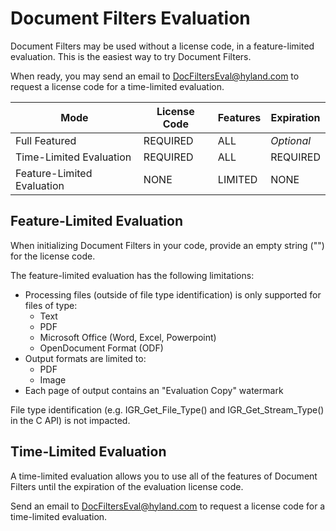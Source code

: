 # Document Filters Evaluation

Document Filters may be used without a license code, in a feature-limited evaluation.  This is the easiest way to try Document Filters.

When ready, you may send an email to DocFiltersEval@hyland.com to request a license code for a time-limited evaluation.

| Mode                       | License Code | Features | Expiration |
| -------------------------- | ------------ | -------- | ---------- |
| Full Featured              | REQUIRED     | ALL      | *Optional* |
| Time-Limited Evaluation    | REQUIRED     | ALL      | REQUIRED   |
| Feature-Limited Evaluation | NONE         | LIMITED  | NONE       |

## Feature-Limited Evaluation

When initializing Document Filters in your code, provide an empty string ("") for the license code.

The feature-limited evaluation has the following limitations:
- Processing files (outside of file type identification) is only supported for files of type:
  - Text
  - PDF
  - Microsoft Office (Word, Excel, Powerpoint)
  - OpenDocument Format (ODF)
- Output formats are limited to:
  - PDF
  - Image
- Each page of output contains an "Evaluation Copy" watermark

File type identification (e.g. IGR_Get_File_Type() and IGR_Get_Stream_Type() in the C API) is not impacted.

## Time-Limited Evaluation

A time-limited evaluation allows you to use all of the features of Document Filters until the expiration of the evaluation license code.

Send an email to DocFiltersEval@hyland.com to request a license code for a time-limited evaluation.